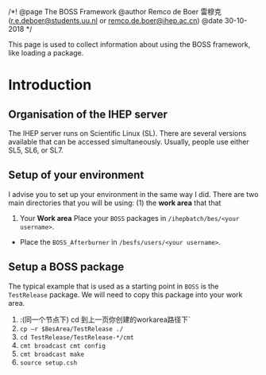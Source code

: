 /*!
@page     The BOSS Framework
@author   Remco de Boer 雷穆克 (r.e.deboer@students.uu.nl or remco.de.boer@ihep.ac.cn)
@date     30-10-2018
*/

This page is used to collect information about using the BOSS framework, like loading a package.

# Introduction

## Organisation of the IHEP server
The IHEP server runs on Scientific Linux (SL). There are several versions available that can be accessed simultaneously. Usually, people use either SL5, SL6, or SL7.



## Setup of your environment
I advise you to set up your environment in the same way I did. There are two main directories that you will be using: (1) the **work area** that  that 

1. Your **Work area** Place your `BOSS` packages in `/ihepbatch/bes/<your username>`.
- Place the `BOSS_Afterburner` in `/besfs/users/<your username>`.

## Setup a BOSS package
The typical example that is used as a starting point in `BOSS` is the `TestRelease` package. We will need to copy this package into your work area.
1. :(同一个节点下) cd 到上一页你创建的workarea路径下`
3. `cp –r $BesArea/TestRelease ./`
4. `cd TestRelease/TestRelease-*/cmt`
5. `cmt broadcast cmt config`
6. `cmt broadcast make`
7. `source setup.csh`